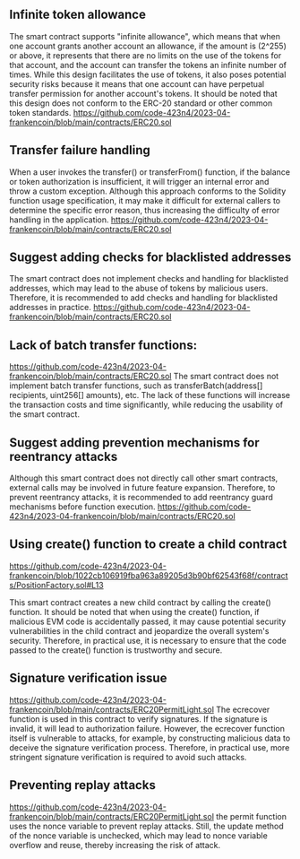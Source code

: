 ## Infinite token allowance
The smart contract supports "infinite allowance", which means that when one account grants another account an allowance, if the amount is (2^255) or above, it represents that there are no limits on the use of the tokens for that account, and the account can transfer the tokens an infinite number of times. While this design facilitates the use of tokens, it also poses potential security risks because it means that one account can have perpetual transfer permission for another account's tokens. It should be noted that this design does not conform to the ERC-20 standard or other common token standards.
https://github.com/code-423n4/2023-04-frankencoin/blob/main/contracts/ERC20.sol
## Transfer failure handling
When a user invokes the transfer() or transferFrom() function, if the balance or token authorization is insufficient, it will trigger an internal error and throw a custom exception. Although this approach conforms to the Solidity function usage specification, it may make it difficult for external callers to determine the specific error reason, thus increasing the difficulty of error handling in the application.
https://github.com/code-423n4/2023-04-frankencoin/blob/main/contracts/ERC20.sol
## Suggest adding checks for blacklisted addresses
The smart contract does not implement checks and handling for blacklisted addresses, which may lead to the abuse of tokens by malicious users. Therefore, it is recommended to add checks and handling for blacklisted addresses in practice.
https://github.com/code-423n4/2023-04-frankencoin/blob/main/contracts/ERC20.sol
## Lack of batch transfer functions:

https://github.com/code-423n4/2023-04-frankencoin/blob/main/contracts/ERC20.sol
The smart contract does not implement batch transfer functions, such as transferBatch(address[] recipients, uint256[] amounts), etc. The lack of these functions will increase the transaction costs and time significantly, while reducing the usability of the smart contract.
## Suggest adding prevention mechanisms for reentrancy attacks
Although this smart contract does not directly call other smart contracts, external calls may be involved in future feature expansion. Therefore, to prevent reentrancy attacks, it is recommended to add reentrancy guard mechanisms before function execution.
https://github.com/code-423n4/2023-04-frankencoin/blob/main/contracts/ERC20.sol

## Using create() function to create a child contract
https://github.com/code-423n4/2023-04-frankencoin/blob/1022cb106919fba963a89205d3b90bf62543f68f/contracts/PositionFactory.sol#L13

This smart contract creates a new child contract by calling the create() function. It should be noted that when using the create() function, if malicious EVM code is accidentally passed, it may cause potential security vulnerabilities in the child contract and jeopardize the overall system's security. Therefore, in practical use, it is necessary to ensure that the code passed to the create() function is trustworthy and secure.

## Signature verification issue
https://github.com/code-423n4/2023-04-frankencoin/blob/main/contracts/ERC20PermitLight.sol
The ecrecover function is used in this contract to verify signatures. If the signature is invalid, it will lead to authorization failure. However, the ecrecover function itself is vulnerable to attacks, for example, by constructing malicious data to deceive the signature verification process. Therefore, in practical use, more stringent signature verification is required to avoid such attacks.
## Preventing replay attacks

https://github.com/code-423n4/2023-04-frankencoin/blob/main/contracts/ERC20PermitLight.sol
 the permit function uses the nonce variable to prevent replay attacks. Still, the update method of the nonce variable is unchecked, which may lead to nonce variable overflow and reuse, thereby increasing the risk of attack.




